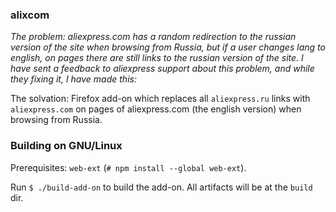 ### alixcom

_The problem: aliexpress.com has a random redirection to the russian version of the site when browsing from Russia, but if a user changes lang to english, on pages there are still links to the russian version of the site. I have sent a feedback to aliexpress support about this problem, and while they fixing it, I have made this:_

The solvation: Firefox add-on which replaces all `aliexpress.ru` links with `aliexpress.com` on pages of aliexpress.com (the english version) when browsing from Russia.

### Building on GNU/Linux

Prerequisites: `web-ext` (`# npm install --global web-ext`).

Run `$ ./build-add-on` to build the add-on. All artifacts will be at the `build` dir.
